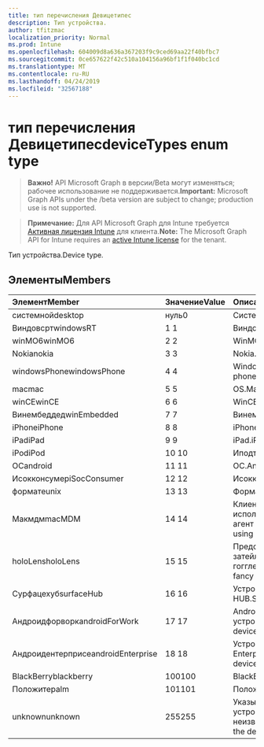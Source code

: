 ```yaml
---
title: тип перечисления Девицетипес
description: Тип устройства.
author: tfitzmac
localization_priority: Normal
ms.prod: Intune
ms.openlocfilehash: 604009d8a636a367203f9c9ced69aa22f40bfbc7
ms.sourcegitcommit: 0ce657622f42c510a104156a96bf1f1f040bc1cd
ms.translationtype: MT
ms.contentlocale: ru-RU
ms.lasthandoff: 04/24/2019
ms.locfileid: "32567188"
---
```

# <a name="devicetypes-enum-type"></a><span data-ttu-id="b997f-103">тип перечисления Девицетипес</span><span class="sxs-lookup"><span data-stu-id="b997f-103">deviceTypes enum type</span></span>

> <span data-ttu-id="b997f-104">**Важно!** API Microsoft Graph в версии/Beta могут изменяться; рабочее использование не поддерживается.</span><span class="sxs-lookup"><span data-stu-id="b997f-104">**Important:** Microsoft Graph APIs under the /beta version are subject to change; production use is not supported.</span></span>

> <span data-ttu-id="b997f-105">**Примечание:** Для API Microsoft Graph для Intune требуется [Активная лицензия Intune](https://go.microsoft.com/fwlink/?linkid=839381) для клиента.</span><span class="sxs-lookup"><span data-stu-id="b997f-105">**Note:** The Microsoft Graph API for Intune requires an [active Intune license](https://go.microsoft.com/fwlink/?linkid=839381) for the tenant.</span></span>

<span data-ttu-id="b997f-106">Тип устройства.</span><span class="sxs-lookup"><span data-stu-id="b997f-106">Device type.</span></span>

## <a name="members"></a><span data-ttu-id="b997f-107">Элементы</span><span class="sxs-lookup"><span data-stu-id="b997f-107">Members</span></span>
|<span data-ttu-id="b997f-108">Элемент</span><span class="sxs-lookup"><span data-stu-id="b997f-108">Member</span></span>|<span data-ttu-id="b997f-109">Значение</span><span class="sxs-lookup"><span data-stu-id="b997f-109">Value</span></span>|<span data-ttu-id="b997f-110">Описание</span><span class="sxs-lookup"><span data-stu-id="b997f-110">Description</span></span>|
|:---|:---|:---|
|<span data-ttu-id="b997f-111">системной</span><span class="sxs-lookup"><span data-stu-id="b997f-111">desktop</span></span>|<span data-ttu-id="b997f-112">нуль</span><span class="sxs-lookup"><span data-stu-id="b997f-112">0</span></span>|<span data-ttu-id="b997f-113">Системной.</span><span class="sxs-lookup"><span data-stu-id="b997f-113">Desktop.</span></span>|
|<span data-ttu-id="b997f-114">Виндовсрт</span><span class="sxs-lookup"><span data-stu-id="b997f-114">windowsRT</span></span>|<span data-ttu-id="b997f-115">1 </span><span class="sxs-lookup"><span data-stu-id="b997f-115">1</span></span>|<span data-ttu-id="b997f-116">Виндовсрт.</span><span class="sxs-lookup"><span data-stu-id="b997f-116">WindowsRT.</span></span>|
|<span data-ttu-id="b997f-117">winMO6</span><span class="sxs-lookup"><span data-stu-id="b997f-117">winMO6</span></span>|<span data-ttu-id="b997f-118">2 </span><span class="sxs-lookup"><span data-stu-id="b997f-118">2</span></span>|<span data-ttu-id="b997f-119">WinMO6.</span><span class="sxs-lookup"><span data-stu-id="b997f-119">WinMO6.</span></span>|
|<span data-ttu-id="b997f-120">Nokia</span><span class="sxs-lookup"><span data-stu-id="b997f-120">nokia</span></span>|<span data-ttu-id="b997f-121">3 </span><span class="sxs-lookup"><span data-stu-id="b997f-121">3</span></span>|<span data-ttu-id="b997f-122">Nokia.</span><span class="sxs-lookup"><span data-stu-id="b997f-122">Nokia.</span></span>|
|<span data-ttu-id="b997f-123">windowsPhone</span><span class="sxs-lookup"><span data-stu-id="b997f-123">windowsPhone</span></span>|<span data-ttu-id="b997f-124">4 </span><span class="sxs-lookup"><span data-stu-id="b997f-124">4</span></span>|<span data-ttu-id="b997f-125">Windows Phone.</span><span class="sxs-lookup"><span data-stu-id="b997f-125">Windows phone.</span></span>|
|<span data-ttu-id="b997f-126">mac</span><span class="sxs-lookup"><span data-stu-id="b997f-126">mac</span></span>|<span data-ttu-id="b997f-127">5 </span><span class="sxs-lookup"><span data-stu-id="b997f-127">5</span></span>|<span data-ttu-id="b997f-128">OS.</span><span class="sxs-lookup"><span data-stu-id="b997f-128">Mac.</span></span>|
|<span data-ttu-id="b997f-129">winCE</span><span class="sxs-lookup"><span data-stu-id="b997f-129">winCE</span></span>|<span data-ttu-id="b997f-130">6 </span><span class="sxs-lookup"><span data-stu-id="b997f-130">6</span></span>|<span data-ttu-id="b997f-131">WinCE.</span><span class="sxs-lookup"><span data-stu-id="b997f-131">WinCE.</span></span>|
|<span data-ttu-id="b997f-132">Винембеддед</span><span class="sxs-lookup"><span data-stu-id="b997f-132">winEmbedded</span></span>|<span data-ttu-id="b997f-133">7 </span><span class="sxs-lookup"><span data-stu-id="b997f-133">7</span></span>|<span data-ttu-id="b997f-134">Винембеддед.</span><span class="sxs-lookup"><span data-stu-id="b997f-134">WinEmbedded.</span></span>|
|<span data-ttu-id="b997f-135">iPhone</span><span class="sxs-lookup"><span data-stu-id="b997f-135">iPhone</span></span>|<span data-ttu-id="b997f-136">8 </span><span class="sxs-lookup"><span data-stu-id="b997f-136">8</span></span>|<span data-ttu-id="b997f-137">iPhone.</span><span class="sxs-lookup"><span data-stu-id="b997f-137">iPhone.</span></span>|
|<span data-ttu-id="b997f-138">iPad</span><span class="sxs-lookup"><span data-stu-id="b997f-138">iPad</span></span>|<span data-ttu-id="b997f-139">9 </span><span class="sxs-lookup"><span data-stu-id="b997f-139">9</span></span>|<span data-ttu-id="b997f-140">iPad.</span><span class="sxs-lookup"><span data-stu-id="b997f-140">iPad.</span></span>|
|<span data-ttu-id="b997f-141">iPod</span><span class="sxs-lookup"><span data-stu-id="b997f-141">iPod</span></span>|<span data-ttu-id="b997f-142">10 </span><span class="sxs-lookup"><span data-stu-id="b997f-142">10</span></span>|<span data-ttu-id="b997f-143">Иподтауч.</span><span class="sxs-lookup"><span data-stu-id="b997f-143">iPodTouch.</span></span>|
|<span data-ttu-id="b997f-144">ОС</span><span class="sxs-lookup"><span data-stu-id="b997f-144">android</span></span>|<span data-ttu-id="b997f-145">11 </span><span class="sxs-lookup"><span data-stu-id="b997f-145">11</span></span>|<span data-ttu-id="b997f-146">ОС.</span><span class="sxs-lookup"><span data-stu-id="b997f-146">Android.</span></span>|
|<span data-ttu-id="b997f-147">Исокконсумер</span><span class="sxs-lookup"><span data-stu-id="b997f-147">iSocConsumer</span></span>|<span data-ttu-id="b997f-148">12 </span><span class="sxs-lookup"><span data-stu-id="b997f-148">12</span></span>|<span data-ttu-id="b997f-149">Исокконсумер.</span><span class="sxs-lookup"><span data-stu-id="b997f-149">iSocConsumer.</span></span>|
|<span data-ttu-id="b997f-150">формате</span><span class="sxs-lookup"><span data-stu-id="b997f-150">unix</span></span>|<span data-ttu-id="b997f-151">13 </span><span class="sxs-lookup"><span data-stu-id="b997f-151">13</span></span>|<span data-ttu-id="b997f-152">Формате.</span><span class="sxs-lookup"><span data-stu-id="b997f-152">Unix.</span></span>|
|<span data-ttu-id="b997f-153">Макмдм</span><span class="sxs-lookup"><span data-stu-id="b997f-153">macMDM</span></span>|<span data-ttu-id="b997f-154">14 </span><span class="sxs-lookup"><span data-stu-id="b997f-154">14</span></span>|<span data-ttu-id="b997f-155">Клиент Mac OS X, использующий встроенный агент MDM.</span><span class="sxs-lookup"><span data-stu-id="b997f-155">Mac OS X client using built in MDM agent.</span></span>|
|<span data-ttu-id="b997f-156">holoLens</span><span class="sxs-lookup"><span data-stu-id="b997f-156">holoLens</span></span>|<span data-ttu-id="b997f-157">15 </span><span class="sxs-lookup"><span data-stu-id="b997f-157">15</span></span>|<span data-ttu-id="b997f-158">Представляет собой затейливого Windows 10 гогглес.</span><span class="sxs-lookup"><span data-stu-id="b997f-158">Representing the fancy Windows 10 goggles.</span></span>|
|<span data-ttu-id="b997f-159">Сурфацехуб</span><span class="sxs-lookup"><span data-stu-id="b997f-159">surfaceHub</span></span>|<span data-ttu-id="b997f-160">16 </span><span class="sxs-lookup"><span data-stu-id="b997f-160">16</span></span>|<span data-ttu-id="b997f-161">Устройство Surface HUB.</span><span class="sxs-lookup"><span data-stu-id="b997f-161">Surface HUB device.</span></span>|
|<span data-ttu-id="b997f-162">Андроидфорворк</span><span class="sxs-lookup"><span data-stu-id="b997f-162">androidForWork</span></span>|<span data-ttu-id="b997f-163">17 </span><span class="sxs-lookup"><span data-stu-id="b997f-163">17</span></span>|<span data-ttu-id="b997f-164">Android для рабочего устройства.</span><span class="sxs-lookup"><span data-stu-id="b997f-164">Android for work device.</span></span>|
|<span data-ttu-id="b997f-165">Андроидентерприсе</span><span class="sxs-lookup"><span data-stu-id="b997f-165">androidEnterprise</span></span>|<span data-ttu-id="b997f-166">18 </span><span class="sxs-lookup"><span data-stu-id="b997f-166">18</span></span>|<span data-ttu-id="b997f-167">Устройство Android Enterprise.</span><span class="sxs-lookup"><span data-stu-id="b997f-167">Android enterprise device.</span></span>|
|<span data-ttu-id="b997f-168">BlackBerry</span><span class="sxs-lookup"><span data-stu-id="b997f-168">blackberry</span></span>|<span data-ttu-id="b997f-169">100</span><span class="sxs-lookup"><span data-stu-id="b997f-169">100</span></span>|<span data-ttu-id="b997f-170">BlackBerry.</span><span class="sxs-lookup"><span data-stu-id="b997f-170">Blackberry.</span></span>|
|<span data-ttu-id="b997f-171">Положите</span><span class="sxs-lookup"><span data-stu-id="b997f-171">palm</span></span>|<span data-ttu-id="b997f-172">101</span><span class="sxs-lookup"><span data-stu-id="b997f-172">101</span></span>|<span data-ttu-id="b997f-173">Положите.</span><span class="sxs-lookup"><span data-stu-id="b997f-173">Palm.</span></span>|
|<span data-ttu-id="b997f-174">unknown</span><span class="sxs-lookup"><span data-stu-id="b997f-174">unknown</span></span>|<span data-ttu-id="b997f-175">255</span><span class="sxs-lookup"><span data-stu-id="b997f-175">255</span></span>|<span data-ttu-id="b997f-176">Указывает, что тип устройства неизвестен.</span><span class="sxs-lookup"><span data-stu-id="b997f-176">Represents that the device type is unknown.</span></span>|





